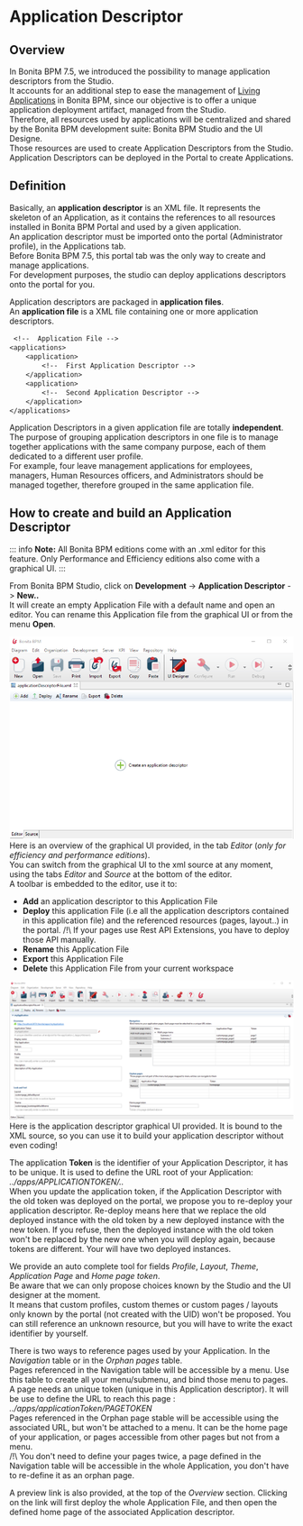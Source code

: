 # Application Descriptor



## Overview

In Bonita BPM 7.5, we introduced the possibility to manage application descriptors from the Studio.  
It accounts for an additional step to ease the management of [Living Applications](applications.md) in Bonita BPM, since our objective is to offer a unique application deployment artifact, managed from the Studio.  
Therefore, all resources used by applications will be centralized and shared by the Bonita BPM development suite: Bonita BPM Studio and the UI Designe.  
Those resources are used to create Application Descriptors from the Studio. Application Descriptors can be deployed in the Portal to create Applications.  

## Definition 

Basically, an **application descriptor** is an XML file. It represents the skeleton of an Application, as it contains the references to all resources installed in Bonita BPM Portal and used by a given application.  
An application descriptor must be imported onto the portal (Administrator profile), in the Applications tab.  
Before Bonita BPM 7.5, this portal tab was the only way to create and manage applications.  
For development purposes, the studio can deploy applications descriptors onto the portal for you.  

Application descriptors are packaged in **application files**.  
An **application file** is a XML file containing one or more application descriptors.  

	 <!--  Application File -->
    <applications>
		<application>
			<!--  First Application Descriptor -->
		</application>
		<application>
			<!--  Second Application Descriptor -->
		</application>
	</applications>
	
Application Descriptors in a given application file are totally **independent**.  
The purpose of grouping application descriptors in one file is to manage together applications with the same company purpose, each of them dedicated to a different user profile.  
For example, four leave management applications for employees, managers, Human Resources officers, and Administrators should be managed together, therefore grouped in the same application file.  

## How to create and build an Application Descriptor

::: info
**Note:** All Bonita BPM editions come with an .xml editor for this feature. Only Performance and Efficiency editions also come with a graphical UI.
:::

From Bonita BPM Studio, click on **Development** -> **Application Descriptor** -> **New..**  
It will create an empty Application File with a default name and open an editor. You can rename this Application file from the graphical UI or from the menu **Open**.  

![Empty Application File](images/applicationDescriptors/emptyApplicationFile.png)
Here is an overview of the graphical UI provided, in the tab *Editor* (_only for efficiency and performance editions_).  
You can switch from the graphical UI to the xml source at any moment, using the tabs _Editor_ and _Source_ at the bottom of the editor.  
A toolbar is embedded to the editor, use it to:  

 - **Add** an application descriptor to this Application File
 - **Deploy** this application File (i.e all the application descriptors contained in this application file) and the referenced resources (pages, layout..) in the portal. /!\ If your pages use Rest API Extensions, you have to deploy those API manually.  
 - **Rename** this Application File
 - **Export** this Application File
 - **Delete** this Application File from your current workspace

![Application Descriptor Editor](images/applicationDescriptors/applicationDescriptorEditor.png)
Here is the application descriptor graphical UI provided. It is bound to the XML source, so you can use it to build your application descriptor without even coding!  

The application **Token** is the identifier of your Application Descriptor, it has to be unique. It is used to define the URL root of your Application:  _../apps/APPLICATIONTOKEN/.._   
 When you update the application token, if the Application Descriptor with the old token was deployed on the portal, we propose you to re-deploy your application descriptor. Re-deploy means here that we replace the old deployed instance with the old token by a new deployed instance with the new token. If you refuse, then the deployed instance with the old token won't be replaced by the new one when you will deploy again, because tokens are different. Your will have two deployed instances. 

We provide an auto complete tool for fields _Profile_, _Layout_, _Theme_, _Application Page_ and _Home page token_.  
Be aware that we can only propose choices known by the Studio and the UI designer at the moment.  
It means that custom profiles, custom themes or custom pages / layouts only known by the portal (not created with the UID) won't be proposed. You can still reference an unknown resource, but you will have to write the exact identifier by yourself.  

There is two ways to reference pages used by your Application. In the _Navigation_ table or in the _Orphan pages_ table.  
Pages referenced in the Navigation table will be accessible by a menu. Use this table to create all your menu/submenu, and bind those menu to pages. A page needs an unique token (unique in this Application descriptor). It will be use to define the URL to reach this page : _../apps/applicationToken/PAGETOKEN_  
Pages referenced in the Orphan page stable will be accessible using the associated URL, but won't be attached to a menu. It can be the home page of your application, or pages accessible from other pages but not from a menu.  
/!\ You don't need to define your pages twice, a page defined in the Navigation table will be accessible in the whole Application, you don't have to re-define it as an orphan page.  

A preview link is also provided, at the top of the _Overview_ section. Clicking on the link will first deploy the whole Application File, and then open the defined home page of the associated Application descriptor. 